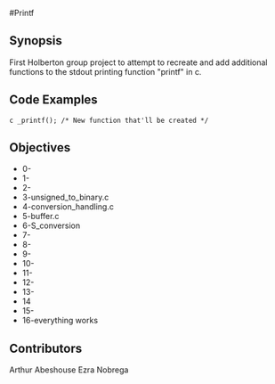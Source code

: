 #Printf
## Synopsis

First Holberton group project to attempt to recreate and add additional functions to the stdout printing function "printf" in c.

## Code Examples

``c
_printf(); /* New function that'll be created */
``



## Objectives

- 0-
- 1-
- 2-
- 3-unsigned_to_binary.c
- 4-conversion_handling.c
- 5-buffer.c
- 6-S_conversion
- 7-
- 8-
- 9-
- 10-
- 11-
- 12-
- 13-
- 14
- 15-
- 16-everything works

## Contributors
Arthur Abeshouse
Ezra Nobrega
